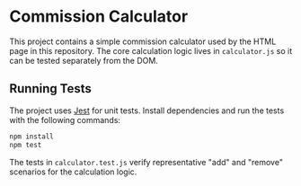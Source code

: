 # Commission Calculator

This project contains a simple commission calculator used by the HTML page in this repository. The core calculation logic lives in `calculator.js` so it can be tested separately from the DOM.

## Running Tests

The project uses [Jest](https://jestjs.io/) for unit tests. Install dependencies and run the tests with the following commands:

```bash
npm install
npm test
```

The tests in `calculator.test.js` verify representative "add" and "remove" scenarios for the calculation logic.
